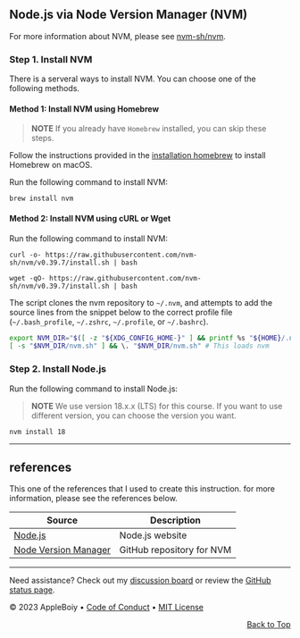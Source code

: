 
## Node.js via Node Version Manager (NVM)

For more information about NVM, please see [nvm-sh/nvm](https://github.com/nvm-sh/nvm#installing-and-updating).

### Step 1. Install NVM

There is a serveral ways to install NVM. You can choose one of the following methods.

#### Method 1: Install NVM using Homebrew

> **NOTE**
> If you already have `Homebrew` installed, you can skip these steps.

Follow the instructions provided in the [installation homebrew](homebrew.md#install_homebrew) to install Homebrew on macOS.

Run the following command to install NVM:

```shell
brew install nvm
```

#### Method 2: Install NVM using cURL or Wget

Run the following command to install NVM:

```shell
curl -o- https://raw.githubusercontent.com/nvm-sh/nvm/v0.39.7/install.sh | bash
```

```shell
wget -qO- https://raw.githubusercontent.com/nvm-sh/nvm/v0.39.7/install.sh | bash
```

The script clones the nvm repository to `~/.nvm`, and attempts to add the source lines from the snippet below to the correct profile file (`~/.bash_profile`, `~/.zshrc`, `~/.profile`, or `~/.bashrc`).

```sh
export NVM_DIR="$([ -z "${XDG_CONFIG_HOME-}" ] && printf %s "${HOME}/.nvm" || printf %s "${XDG_CONFIG_HOME}/nvm")"
[ -s "$NVM_DIR/nvm.sh" ] && \. "$NVM_DIR/nvm.sh" # This loads nvm
```

### Step 2. Install Node.js

Run the following command to install Node.js:

> **NOTE**
> We use version 18.x.x (LTS) for this course. If you want to use different version, you can choose the version you want.

```shell
nvm install 18
```

---

## references

This one of the references that I used to create this instruction. for more information, please see the references below.

| Source | Description |
| --- | --- |
| [Node.js](https://nodejs.org/en/) | Node.js website |
| [Node Version Manager](https://github.com/nvm-sh/nvm) | GitHub repository for NVM |

---

Need assistance? Check out my [discussion board](https://github.com/AppleBoiy/cs-wiki101/discussions) or review the [GitHub status page](https://www.githubstatus.com).

&copy; 2023 AppleBoiy &bull; [Code of Conduct](https://www.contributor-covenant.org/version/2/1/code_of_conduct/code_of_conduct.md) &bull; [MIT License](LICENSE)

<p align="right"><a href="#top" style=" bottom: 20px; right: 20px;">Back to Top</a></p>
